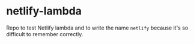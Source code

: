 # netlify-lambda
Repo to test Netlify lambda and to write the name `netlify` because it's so difficult to remember correctly.
